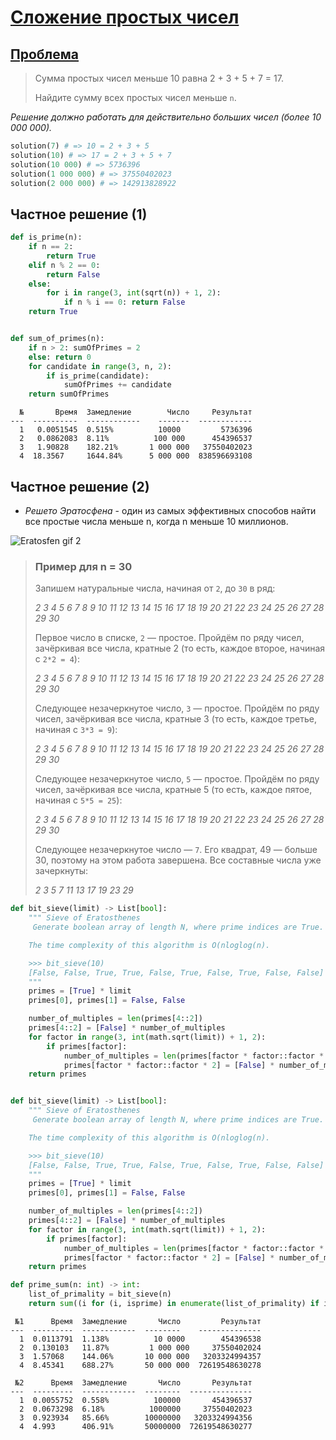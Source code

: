 # [Сложение простых чисел](https://www.codewars.com/kata/59ab0ca4243eae9fec000088/train/python)

## [Проблема](https://euler.jakumo.org/problems/view/10.html)

>Сумма простых чисел меньше 10 равна 2 + 3 + 5 + 7 = 17.
>
>Найдите сумму всех простых чисел меньше `n`.

*Решение должно работать для действительно больших чисел (более 10 000 000).*


``` python
solution(7) # => 10 = 2 + 3 + 5
solution(10) # => 17 = 2 + 3 + 5 + 7
solution(10 000) # => 5736396
solution(1 000 000) # => 37550402023
solution(2 000 000) # => 142913828922
```

## Частное решение (1)

``` python
def is_prime(n):
    if n == 2:
        return True
    elif n % 2 == 0:
        return False
    else:
        for i in range(3, int(sqrt(n)) + 1, 2):
            if n % i == 0: return False
    return True


def sum_of_primes(n):
    if n > 2: sumOfPrimes = 2
    else: return 0
    for candidate in range(3, n, 2):
        if is_prime(candidate):
            sumOfPrimes += candidate
    return sumOfPrimes
```
```text
  №       Время  Замедление        Число     Результат
---  ----------  ------------    -------  ------------
  1   0.0051545  0.515%          10000         5736396
  2   0.0862083  8.11%          100 000      454396537
  3   1.90828    182.21%       1 000 000   37550402023
  4  18.3567     1644.84%      5 000 000  838596693108
```

## Частное решение (2)

- *Решето Эратосфена* - один из самых эффективных способов найти все простые числа меньше n, когда n меньше 10 миллионов.

<img src="https://github.com/karimelgazar/Project-Euler/blob/master/010%20Summation%20of%20primes/way.gif?raw=true" alt="Eratosfen gif 2 ">

> ### Пример для n = 30 ###
> Запишем натуральные числа, начиная от `2`, до `30` в ряд:
>
> *2  3  4  5  6  7  8  9  10 11 12 13 14 15 16 17 18 19 20 21 22 23 24 25 26 27 28 29 30*
>
> Первое число в списке, `2` — простое. Пройдём по ряду чисел, зачёркивая все числа, кратные 2 (то есть, каждое второе, начиная с `2*2 = 4`):
>
>*2  3  4  5  6  7  8  9  10 11 12 13 14 15 16 17 18 19 20 21 22 23 24 25 26 27 28 29 30*
>
>Следующее незачеркнутое число, `3` — простое. Пройдём по ряду чисел, зачёркивая все числа, кратные 3 (то есть, каждое третье, начиная с `3*3 = 9`):
>
>*2  3  4  5  6  7  8  9  10 11 12 13 14 15 16 17 18 19 20 21 22 23 24 25 26 27 28 29 30*
>
>Следующее незачеркнутое число, `5` — простое. Пройдём по ряду чисел, зачёркивая все числа, кратные 5 (то есть, каждое пятое, начиная с `5*5 = 25`):
>
>*2  3  4  5  6  7  8  9  10 11 12 13 14 15 16 17 18 19 20 21 22 23 24 25 26 27 28 29 30*
>
>Следующее незачеркнутое число — `7`. Его квадрат, 49 — больше 30, поэтому на этом работа завершена. Все составные числа уже зачеркнуты:
>
>*2  3     5     7           11    13          17    19          23                29*
```python
def bit_sieve(limit) -> List[bool]:
    """ Sieve of Eratosthenes
     Generate boolean array of length N, where prime indices are True.

    The time complexity of this algorithm is O(nloglog(n).

    >>> bit_sieve(10)
    [False, False, True, True, False, True, False, True, False, False]
    """
    primes = [True] * limit
    primes[0], primes[1] = False, False

    number_of_multiples = len(primes[4::2])
    primes[4::2] = [False] * number_of_multiples
    for factor in range(3, int(math.sqrt(limit)) + 1, 2):
        if primes[factor]:
            number_of_multiples = len(primes[factor * factor::factor * 2])
            primes[factor * factor::factor * 2] = [False] * number_of_multiples
    return primes


def bit_sieve(limit) -> List[bool]:
    """ Sieve of Eratosthenes
     Generate boolean array of length N, where prime indices are True.

    The time complexity of this algorithm is O(nloglog(n).

    >>> bit_sieve(10)
    [False, False, True, True, False, True, False, True, False, False]
    """
    primes = [True] * limit
    primes[0], primes[1] = False, False

    number_of_multiples = len(primes[4::2])
    primes[4::2] = [False] * number_of_multiples
    for factor in range(3, int(math.sqrt(limit)) + 1, 2):
        if primes[factor]:
            number_of_multiples = len(primes[factor * factor::factor * 2])
            primes[factor * factor::factor * 2] = [False] * number_of_multiples
    return primes

def prime_sum(n: int) -> int:
    list_of_primality = bit_sieve(n)
    return sum((i for (i, isprime) in enumerate(list_of_primality) if isprime))
```
```text
 №1      Время  Замедление       Число         Результат
---  ---------  ------------  --------    --------------
  1  0.0113791  1.138%          10 0000        454396538
  2  0.130103   11.87%         1 000 000     37550402024
  3  1.57068    144.06%       10 000 000   3203324994357
  4  8.45341    688.27%       50 000 000  72619548630278

 №2      Время  Замедление       Число       Результат
---  ---------  ------------  --------  --------------
  1  0.0055752  0.558%          100000       454396537
  2  0.0673298  6.18%          1000000     37550402023
  3  0.923934   85.66%        10000000   3203324994356
  4  4.993      406.91%       50000000  72619548630277
```
